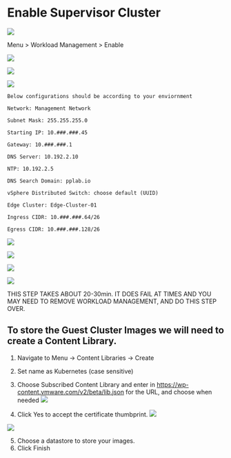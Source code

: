 # Enable Supervisor Cluster

![](../../././images/enablesupervisor.png)

Menu > Workload Management > Enable

![](../.././images/enable.png)

![](../.././images/enable2.png)

![](../.././images/enable3.png)

``Below configurations should be according to your enviornment``

``Network: Management Network``

``Subnet Mask: 255.255.255.0``

``Starting IP: 10.###.###.45``

``Gateway: 10.###.###.1``

``DNS Server: 10.192.2.10``

``NTP: 10.192.2.5``

``DNS Search Domain: pplab.io``

``vSphere Distributed Switch: choose default (UUID)``

``Edge Cluster: Edge-Cluster-01``

``Ingress CIDR: 10.###.###.64/26``

``Egress CIDR: 10.###.###.128/26``


![](../.././images/enable4.png)

![](../.././images/enable5.png)

![](../.././images/enable6.png)

![](../.././images/enable7.png)

THIS STEP TAKES ABOUT 20-30min. IT DOES FAIL AT TIMES AND YOU MAY NEED TO REMOVE WORKLOAD MANAGEMENT, AND DO THIS STEP OVER.


## To store the Guest Cluster Images we will need to create a Content Library.

1. Navigate to Menu -> Content Libraries -> Create
2. Set name as Kubernetes (case sensitive)
3. Choose Subscribed Content Library and enter in https://wp-content.vmware.com/v2/beta/lib.json for the URL, and choose when needed
![](../.././images/contentlibrary.png)

4. Click Yes to accept the certificate thumbprint.
![](../.././images/contentlibrary2.png)

![](../.././images/contentlibrary3.png)

5. Choose a datastore to store your images.
6. Click Finish
